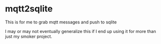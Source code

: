 # mqtt2sqlite
This is for me to grab mqtt messages and push to sqlite

I may or may not eventually generalize this if I end up using it for more than just my smoker project. 
